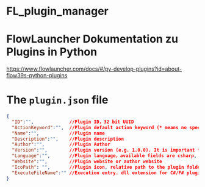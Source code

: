 # FL_plugin_manager

# FlowLauncher Dokumentation zu Plugins in Python
https://www.flowlauncher.com/docs/#/py-develop-plugins?id=about-flow39s-python-plugins

# The `plugin.json` file
```json
{
  "ID":"",             //Plugin ID，32 bit UUID
  "ActionKeyword":"",  //Plugin default action keyword (* means no specific action keyword)
  "Name":"",           //Plugin name
  "Description":"",    //Plugin description
  "Author":"",         //Plugin Author
  "Version":"",        //Plugin version (e.g. 1.0.0). It is important for plugin update checking.
  "Language":"",       //Plugin language，available fields are csharp, fsharp, python, javascript, typescript and executable. Make sure you put the correct field for your plugin language, this is important so that the required runtime environment can be setup automatically.
  "Website":"",        //Plugin website or author website
  "IcoPath": "",       //Plugin icon, relative path to the plugin folder
  "ExecuteFileName":"" //Execution entry. dll extension for C#/F# plugin, .py for python plugin, .js/.ts for JS/TS plugins and .exe or other executable for executable plugin. Path examples include "main.py" or "./dist/main.js"
}
```

